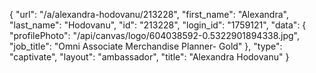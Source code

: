 {
    "url": "\/a\/alexandra-hodovanu\/213228",
    "first_name": "Alexandra",
    "last_name": "Hodovanu",
    "id": "213228",
    "login_id": "1759121",
    "data": {
        "profilePhoto": "\/api\/canvas\/logo\/604038592-0.5322901894338.jpg",
        "job_title": "Omni Associate Merchandise Planner- Gold"
    },
    "type": "captivate",
    "layout": "ambassador",
    "title": "Alexandra Hodovanu"
}